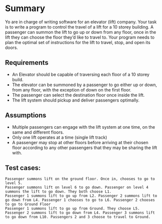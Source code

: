 
# Summary
Yo are in charge of writing software for an elevator (lift) company.
Your task is to write a program to control the travel of a lift for a 10 storey building.
A passenger can summon the lift to go up or down from any floor, once in the lift they can choose the floor they’d like to travel to.
Your program needs to plan the optimal set of instructions for the lift to travel, stop, and open its doors.

## Requirements
- An Elevator should be capable of traversing each floor of a 10 storey build.
- The elevator can be summoned by a passenger to go either up or down, from any floor, with the exception of down on the first floor.
- The passenger can select the destination floor once inside the lift.
- The lift system should pickup and deliver passengers optimally.

## Assumptions
- Multiple passengers can engage with the lift system at one time, on the same and different floors.
- Only one lift operates at a time (single lift track)
- A passenger may stop at other floors before arriving at their chosen floor according to any other passengers that they may be sharing the lift with.

## Test cases:
    Passenger summons lift on the ground floor. Once in, chooses to go to level 5.
    Passenger summons lift on level 6 to go down. Passenger on level 4 summons the lift to go down. They both choose L1.
    Passenger 1 summons lift to go up from L2. Passenger 2 summons lift to go down from L4. Passenger 1 chooses to go to L6. Passenger 2 chooses to go to Ground Floor
    Passenger 1 summons lift to go up from Ground. They choose L5. Passenger 2 summons lift to go down from L4. Passenger 3 summons lift to go down from L10. Passengers 2 and 3 choose to travel to Ground.